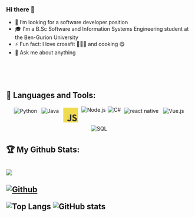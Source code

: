 ### Hi there 👋

<!--
**talish94/talish94** is a ✨ _special_ ✨ repository because its `README.md` (this file) appears on your GitHub profile.

Here are some ideas to get you started:

- 🔭 I’m currently working on ...
- 🌱 I’m currently learning ...
- 👯 I’m looking to collaborate on ...
- 🤔 I’m looking for help with ...
- 💬 Ask me about ...
- 📫 How to reach me: ...
- 😄 Pronouns: ...
- ⚡ Fun fact: I love crossfit 🏋🏼‍♀️ and cooking 😋 
-->
<ul>
         <li> 🤔 I’m looking for a software developer position </li>
         <li> 🎓 I'm a B.Sc Software and Information Systems Engineering student at the Ben-Gurion University </li>
         <li>⚡ Fun fact: I love crossfit 🏋🏼‍♀️ and cooking 😋  </li>
         <li> 💬 Ask me about anything </li>
 </ul>
 
<br />   
<br />  

<!--
<p>
<a target="_blank" rel="noopener noreferrer" href="https://camo.githubusercontent.com/62599d2d7ea728ba2571baf5fb1e843512216345993948dc4657172e57bb00c2/68747470733a2f2f76697369746f722d62616467652e6c616f62692e6963752f62616467653f706167655f69643d43686172616c616d626f73496f616e6e6f752e43686172616c616d626f73496f616e6e6f75">
   <img src="https://camo.githubusercontent.com/62599d2d7ea728ba2571baf5fb1e843512216345993948dc4657172e57bb00c2/68747470733a2f2f76697369746f722d62616467652e6c616f62692e6963752f62616467653f706167655f69643d43686172616c616d626f73496f616e6e6f752e43686172616c616d626f73496f616e6e6f75" alt="" data-canonical-src="https://visitor-badge.laobi.icu/badge?page_id=talish94" style="max-width:100%;"></a>
</p>
<!--
<a href="https://github.com/talish94"><img src="https://camo.githubusercontent.com/b1a5eb3bf0784092870685d3150467e876a20ca439a426370916da4f1535323d/68747470733a2f2f696d672e736869656c64732e696f2f6769746875622f666f6c6c6f776572732f43686172616c616d626f73496f616e6e6f753f6c6162656c3d466f6c6c6f77657273266c6f676f3d476974687562" alt="Github" data-canonical-src="https://img.shields.io/github/followers/talish94?label=Followers&amp;logo=Github" style="max-width:100%;"></a>
-->

 <br />             
<h2> 🧰 Languages and Tools: </h2>
<p align="center">
<img src="https://content.techgig.com/thumb/msid-69596495,width-860,resizemode-4/5-tips-for-Python-Programmers-to-help-them-improve.jpg?50999" alt="Python" height="40" style="vertical-align:top; margin:4px">
  <img src="https://upload.wikimedia.org/wikipedia/en/3/30/Java_programming_language_logo.svg" alt="Java" height="40" style="vertical-align:top; margin:4px">
<img src="https://raw.githubusercontent.com/github/explore/80688e429a7d4ef2fca1e82350fe8e3517d3494d/topics/javascript/javascript.png" alt="Javascript" height="40" style="vertical-align:top; margin:4px">

  <img src="https://upload.wikimedia.org/wikipedia/commons/d/d9/Node.js_logo.svg" alt="Node.js" height="40" style="vertical-align:top; margin:1px">
  <img src="https://pluralsight.imgix.net/paths/path-icons/csharp-e7b8fcd4ce.png" alt="C#" height="50" style="vertical-align:top; margin:1px">
  
  <img src="https://p.kindpng.com/picc/s/765-7652239_react-native-svg-logo-hd-png-download.png" alt="react native" height="40" style="vertical-align:top; margin:4px">
  <img src="https://cdn.iconscout.com/icon/free/png-256/vuejs-1175052.png" alt="Vue.js" height="40" style="vertical-align:top; margin:4px">
  <img src="https://previews.123rf.com/images/jovanas/jovanas1612/jovanas161200791/68255878-sql-icon.jpg" alt="SQL" height="50" style="vertical-align:top; margin:4px">
  </p>   
  
<h2> 🏆 My Github Stats: <h2/>
        
![](https://visitor-badge.laobi.icu/badge?page_id=CharalambosIoannou.CharalambosIoannou)

         
         
[![Github](https://img.shields.io/github/followers/talish94?label=Follow&style=social)](https://github.com/talish94)


![Top Langs](https://github-readme-stats.vercel.app/api/top-langs/?username=talish94&theme=tokyonight)
![GitHub stats](https://github-readme-stats.vercel.app/api?username=CharalambosIoannou&show_icons=true&theme=tokyonight)

<!--
 <div>
         <a href="https://readme-stats-cfgj2cxdy.vercel.app/api?username=talish94&amp;count_private=true&amp;show_icons=true&amp;theme=tokyonight" rel="nofollow">
  <img align="left" src="https://camo.githubusercontent.com/e23c0e4a6ca6bb42c3ee8104b5955c7c448494e93d1fa4ec45fa49a471d46d23/68747470733a2f2f726561646d652d73746174732d6366676a32637864792e76657263656c2e6170702f6170693f757365726e616d653d43686172616c616d626f73496f616e6e6f7526636f756e745f707269766174653d747275652673686f775f69636f6e733d74727565267468656d653d746f6b796f6e69676874" data-canonical-src="https://readme-stats-cfgj2cxdy.vercel.app/api?username=talish94&amp;count_private=true&amp;show_icons=true&amp;theme=tokyonight" style="max-width:100%;">
</a>
<!--
  <img align="left" src="https://camo.githubusercontent.com/9283a8a3312cb3ee3ab540438a3db17af6618e9e3ea556351f22fdd061da270d/68747470733a2f2f726561646d652d73746174732d6366676a32637864792e76657263656c2e6170702f6170692f746f702d6c616e67732f3f757365726e616d653d43686172616c616d626f73496f616e6e6f7526686964653d706870267468656d653d746f6b796f6e69676874" data-canonical-src="https://readme-stats-cfgj2cxdy.vercel.app/api/top-langs/?username=talish94&amp;hide=php&amp;theme=tokyonight" style="max-width:100%;">
</a>
         <div/>
  

  
  
